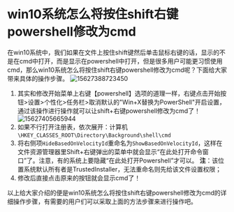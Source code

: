 # win10系统怎么将按住shift右键powershell修改为cmd

在win10系统中，我们如果在文件上按住shift键然后单击鼠标右键的话，显示的不是在cmd中打开，而是显示在powershell中打开，但是很多用户可能更习惯使用cmd，那么win10系统怎么将按住shift右键powershell修改为cmd呢？下面给大家带来具体的操作步骤。
![15627388723450](http://www.win7zhijia.cn/upload/20190710/15627388723450.png)

1. 其实和修改开始菜单上右键【powershell】选项的道理一样，右键点击开始按钮>设置>个性化>任务栏>取消默认的"Win+X替换为PowerShell"开启设置，通过该操作进行操作就可以让shift+右键powershell修改为cmd了！
![15627405665944](http://www.win7zhijia.cn/upload/20190710/15627405665944.png)
2. 如果不行打开注册表，依次展开：计算机`\HKEY_CLASSES_ROOT\Directory\Background\shell\cmd`
3. 将右侧项`HideBasedOnVelocityId`重命名为`ShowBasedOnVelocityId`，这样在文件资源管理器里Shift+右键弹出的菜单中就会显示“在此处打开命令窗口”了。注意，有的系统上要隐藏“在此处打开Powershell”才可以。
**注**：该位置系统默认所有者是TrustedInstaller，无法重命名则先给该文件设置权限；
4. 修改后直接点击原来的按钮就会显示cmd了！

以上给大家介绍的便是win10系统怎么将按住shift右键powershell修改为cmd的详细操作步骤，有需要的用户们可以采取上面的方法步骤来进行操作吧。
